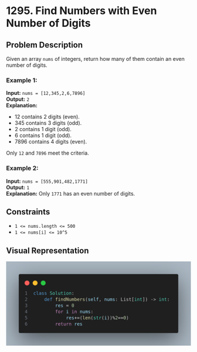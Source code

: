 # 1295. Find Numbers with Even Number of Digits

## Problem Description
Given an array `nums` of integers, return how many of them contain an even number of digits.

### Example 1:
**Input:** `nums = [12,345,2,6,7896]`  
**Output:** `2`  
**Explanation:**
- 12 contains 2 digits (even).
- 345 contains 3 digits (odd).
- 2 contains 1 digit (odd).
- 6 contains 1 digit (odd).
- 7896 contains 4 digits (even).

Only `12` and `7896` meet the criteria.

### Example 2:
**Input:** `nums = [555,901,482,1771]`  
**Output:** `1`  
**Explanation:** Only `1771` has an even number of digits.

## Constraints
- `1 <= nums.length <= 500`
- `1 <= nums[i] <= 10^5`

## Visual Representation

![image](image.png)


